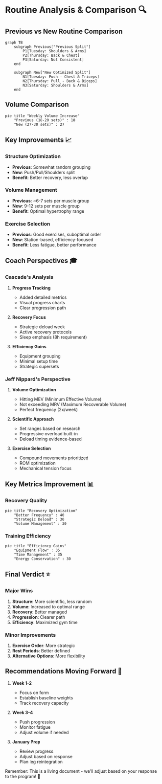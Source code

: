 # Routine Analysis & Comparison 🔍

## Previous vs New Routine Comparison
```mermaid
graph TB
    subgraph Previous["Previous Split"]
        P1[Tuesday: Shoulders & Arms]
        P2[Thursday: Back & Chest]
        P3[Saturday: Not Consistent]
    end
    
    subgraph New["New Optimized Split"]
        N1[Tuesday: Push - Chest & Triceps]
        N2[Thursday: Pull - Back & Biceps]
        N3[Saturday: Shoulders & Arms]
    end
```

## Volume Comparison
```mermaid
pie title "Weekly Volume Increase"
    "Previous (18-20 sets)" : 18
    "New (27-30 sets)" : 27
```

## Key Improvements 📈

### Structure Optimization
- **Previous**: Somewhat random grouping
- **New**: Push/Pull/Shoulders split
- **Benefit**: Better recovery, less overlap

### Volume Management
- **Previous**: ~6-7 sets per muscle group
- **New**: 9-12 sets per muscle group
- **Benefit**: Optimal hypertrophy range

### Exercise Selection
- **Previous**: Good exercises, suboptimal order
- **New**: Station-based, efficiency-focused
- **Benefit**: Less fatigue, better performance

## Coach Perspectives 🎓

### Cascade's Analysis
1. **Progress Tracking**
   - Added detailed metrics
   - Visual progress charts
   - Clear progression path

2. **Recovery Focus**
   - Strategic deload week
   - Active recovery protocols
   - Sleep emphasis (8h requirement)

3. **Efficiency Gains**
   - Equipment grouping
   - Minimal setup time
   - Strategic supersets

### Jeff Nippard's Perspective
1. **Volume Optimization**
   - Hitting MEV (Minimum Effective Volume)
   - Not exceeding MRV (Maximum Recoverable Volume)
   - Perfect frequency (2x/week)

2. **Scientific Approach**
   - Set ranges based on research
   - Progressive overload built-in
   - Deload timing evidence-based

3. **Exercise Selection**
   - Compound movements prioritized
   - ROM optimization
   - Mechanical tension focus

## Key Metrics Improvement 📊

### Recovery Quality
```mermaid
pie title "Recovery Optimization"
    "Better Frequency" : 40
    "Strategic Deload" : 30
    "Volume Management" : 30
```

### Training Efficiency
```mermaid
pie title "Efficiency Gains"
    "Equipment Flow" : 35
    "Time Management" : 35
    "Energy Conservation" : 30
```

## Final Verdict ⭐️

### Major Wins
1. **Structure**: More scientific, less random
2. **Volume**: Increased to optimal range
3. **Recovery**: Better managed
4. **Progression**: Clearer path
5. **Efficiency**: Maximized gym time

### Minor Improvements
1. **Exercise Order**: More strategic
2. **Rest Periods**: Better defined
3. **Alternative Options**: More flexibility

## Recommendations Moving Forward 🎯

1. **Week 1-2**
   - Focus on form
   - Establish baseline weights
   - Track recovery capacity

2. **Week 3-4**
   - Push progression
   - Monitor fatigue
   - Adjust volume if needed

3. **January Prep**
   - Review progress
   - Adjust based on response
   - Plan leg reintegration

Remember: This is a living document - we'll adjust based on your response to the program! 💪
